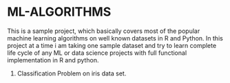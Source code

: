 # ML-ALGORITHMS
This is a sample project, which basically covers most of the popular machine learning algorithms on well known datasets in R and Python. In this project at a time i am taking one sample dataset and try to learn complete life cycle of any ML or data science projects with full functional implementation in R and python.

1. Classification Problem on iris data set.
